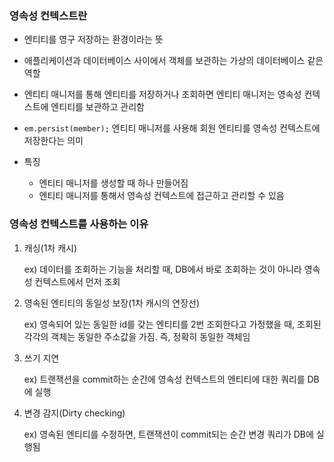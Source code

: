 ### 영속성 컨텍스트란

- 엔티티를 영구 저장하는 환경이라는 뜻
- 애플리케이션과 데이터베이스 사이에서 객체를 보관하는 가상의 데이터베이스 같은 역할
- 엔티티 매니저를 통해 엔티티를 저장하거나 조회하면 엔티티 매니저는 영속성 컨텍스트에 엔티티를 보관하고 관리함


- `em.persist(member);` 엔티티 매니저를 사용해 회원 엔티티를 영속성 컨텍스트에 저장한다는 의미


- 특징
    - 엔티티 매니저를 생성할 때 하나 만들어짐
    - 엔티티 매니저를 통해서 영속성 컨텍스트에 접근하고 관리할 수 있음


### 영속성 컨텍스트를 사용하는 이유

1. 캐싱(1차 캐시)

   ex) 데이터를 조회하는 기능을 처리할 때, DB에서 바로 조회하는 것이 아니라 영속성 컨텍스트에서 먼저 조회

2. 영속된 엔티티의 동일성 보장(1차 캐시의 연장선)

   ex) 영속되어 있는 동일한 id를 갖는 엔티티를 2번 조회한다고 가정했을 때, 조회된 각각의 객체는 동일한 주소값을 가짐. 즉, 정확히 동일한 객체임

3. 쓰기 지연

   ex) 트랜잭션을 commit하는 순간에 영속성 컨텍스트의 엔티티에 대한 쿼리를 DB에 실행

4. 변경 감지(Dirty checking)

   ex) 영속된 엔티티를 수정하면, 트랜잭션이 commit되는 순간 변경 쿼리가 DB에 실행됨